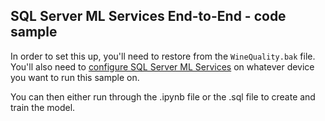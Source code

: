 ## SQL Server ML Services End-to-End - code sample

In order to set this up, you'll need to restore from the `WineQuality.bak` file. You'll also need to [configure SQL Server ML Services](https://docs.microsoft.com/en-us/sql/advanced-analytics/install/sql-machine-learning-services-windows-install?view=sql-server-2017) on whatever device you want to run this sample on.  

You can then either run through the .ipynb file or the .sql file to create and train the model.  